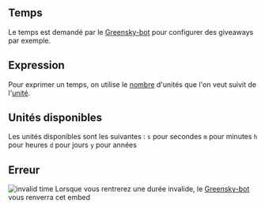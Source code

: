 ## Temps
Le temps est demandé par le [Greensky-bot](https://bit.ly/3tK2gAL) pour configurer des giveaways par exemple.

## Expression
Pour exprimer un temps, on utilise le [nombre](./nombre.md) d'unités que l'on veut suivit de l'[unité](#unités-disponibles).

## Unités disponibles
Les unités disponibles sont les suivantes :
`s` pour secondes
`m` pour minutes
`h` pour heures
`d` pour jours
`y` pour années
  
## Erreur

![invalid time](https://media.discordapp.net/attachments/976356791451529236/976359363360981032/unknown.png)
Lorsque vous rentrerez une durée invalide, le [Greensky-bot](https://bit.ly/3tK2gAL) vous renverra cet embed
